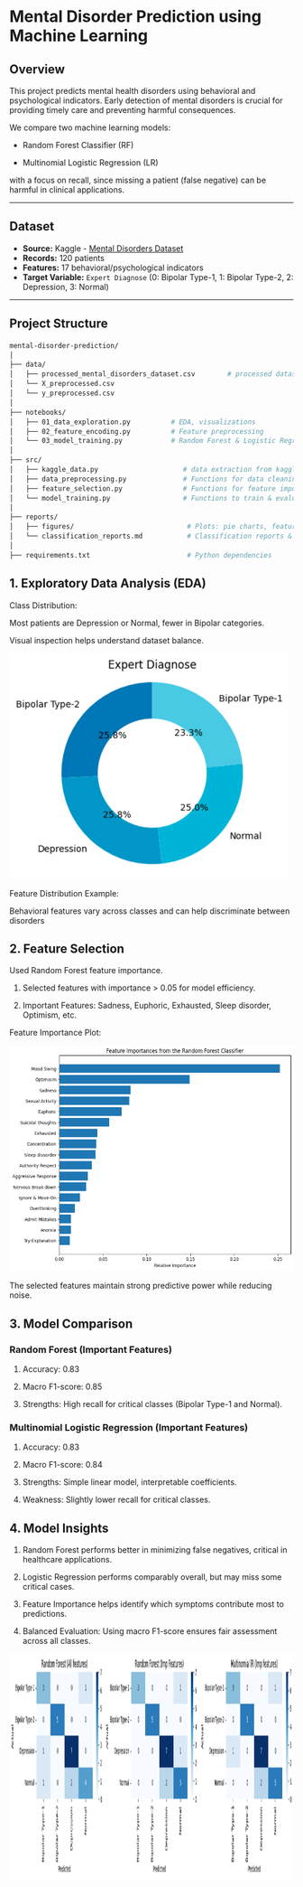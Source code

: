 # Mental Disorder Prediction using Machine Learning
## Overview

This project predicts mental health disorders using behavioral and psychological indicators. Early detection of mental disorders is crucial for providing timely care and preventing harmful consequences.

We compare two machine learning models:

* Random Forest Classifier (RF)

* Multinomial Logistic Regression (LR)

with a focus on recall, since missing a patient (false negative) can be harmful in clinical applications.

---

## Dataset
- **Source:** Kaggle - [Mental Disorders Dataset](https://www.kaggle.com/mdsultanulislamovi/mental-disorders-dataset)  
- **Records:** 120 patients  
- **Features:** 17 behavioral/psychological indicators  
- **Target Variable:** `Expert Diagnose` (0: Bipolar Type-1, 1: Bipolar Type-2, 2: Depression, 3: Normal)  

---

## Project Structure

```bash
mental-disorder-prediction/
│
├── data/
│   ├── processed_mental_disorders_dataset.csv        # processed dataset
│   └── X_preprocessed.csv
│   └── y_preprocessed.csv
│
├── notebooks/
│   ├── 01_data_exploration.py          # EDA, visualizations
│   ├── 02_feature_encoding.py          # Feature preprocessing
│   └── 03_model_training.py            # Random Forest & Logistic Regression models
│
├── src/
│   ├── kaggle_data.py                     # data extraction from kaggle
│   ├── data_preprocessing.py              # Functions for data cleaning and encoding
│   ├── feature_selection.py               # Functions for feature importance
│   └── model_training.py                  # Functions to train & evaluate models
│
├── reports/
│   ├── figures/                            # Plots: pie charts, feature importance, confusion matrices
│   └── classification_reports.md           # Classification reports & metrics
│
├── requirements.txt                        # Python dependencies
```

## 1. Exploratory Data Analysis (EDA)

Class Distribution:

Most patients are Depression or Normal, fewer in Bipolar categories.

Visual inspection helps understand dataset balance.

<img src="reports/figures/Expert-Diagnose.png" height = 400/>

Feature Distribution Example:

Behavioral features vary across classes and can help discriminate between disorders

## 2. Feature Selection

Used Random Forest feature importance.

1. Selected features with importance > 0.05 for model efficiency.

2. Important Features: Sadness, Euphoric, Exhausted, Sleep disorder, Optimism, etc.

Feature Importance Plot:

<img src="reports/figures/Feature-Imp.png" width=1000 height=400/>

The selected features maintain strong predictive power while reducing noise.

## 3. Model Comparison
### Random Forest (Important Features)

1. Accuracy: 0.83

2. Macro F1-score: 0.85

3. Strengths: High recall for critical classes (Bipolar Type-1 and Normal).

### Multinomial Logistic Regression (Important Features)

1. Accuracy: 0.83

2. Macro F1-score: 0.84

3. Strengths: Simple linear model, interpretable coefficients.

4. Weakness: Slightly lower recall for critical classes.

## 4. Model Insights

1. Random Forest performs better in minimizing false negatives, critical in healthcare applications.

2. Logistic Regression performs comparably overall, but may miss some critical cases.

3. Feature Importance helps identify which symptoms contribute most to predictions.

4. Balanced Evaluation: Using macro F1-score ensures fair assessment across all classes.

<img src="reports/figures/model-comparison.png" alt="Random Forest v/s Multinomial Logistic Regression" width=1000 height=400 />
